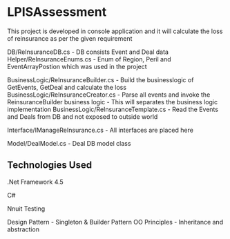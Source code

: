 # LPISAssessment

This project is developed in console application and it will calculate the loss of reinsurance as per the given requirement

DB/ReInsuranceDB.cs - DB consists Event and Deal data
Helper/ReInsuranceEnums.cs - Enum of Region, Peril and EventArrayPostion which was used in the project


BusinessLogic/ReInsuranceBuilder.cs - Build the businesslogic of GetEvents, GetDeal and calculate the loss
BusinessLogic/ReInsuranceCreator.cs - Parse all events and invoke the ReinsuranceBuilder business logic - This will separates the business logic implementation
BusinessLogic/ReInsuranceTemplate.cs - Read the Events and Deals from DB and not exposed to outside world

Interface/IManageReInsurance.cs - All interfaces are placed here

Model/DealModel.cs - Deal DB model class

Technologies Used
-----------------
.Net Framework 4.5

C#

Nnuit Testing

Design Pattern - Singleton & Builder Pattern
OO Principles - Inheritance and abstraction

